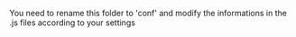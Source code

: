 You need to rename this folder to 'conf' and modify the informations in the .js files according to your settings
